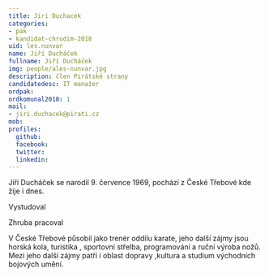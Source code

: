 ```yaml
---
title: Jiri Duchacek
categories:
- pak
- kandidat-chrudim-2018
uid: les.nunvar
name: Jiří Ducháček
fullname: Jiří Ducháček
img: people/ales-nunvar.jpg
description: člen Pirátské strany
candidatedesc: IT manažer
ordpak: 
ordkomunal2018: 1
mail:
- jiri.duchacek@pirati.cz
mob: 
profiles:
  github: 
  facebook: 
  twitter: 
  linkedin: 
---
```


Jiří Ducháček  se narodil 9. července 1969, pochází z České Třebové kde žije i dnes.

Vystudoval 

Zhruba  pracoval 

V České Třebové  působil jako trenér oddílu karate, jeho další zájmy jsou horská kola, turistika , sportovní střelba, programování a ruční výroba nožů. Mezi jeho další zájmy patří i oblast dopravy ,kultura a studium východních bojových umění. 
